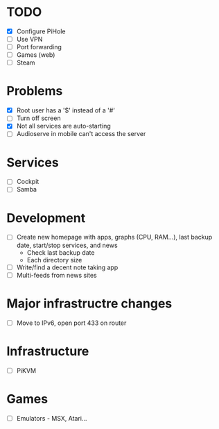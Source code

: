 # TODO

- [X] Configure PiHole
- [ ] Use VPN
- [ ] Port forwarding
- [ ] Games (web)
- [ ] Steam

# Problems

- [X] Root user has a '$' instead of a '#'
- [ ] Turn off screen
- [X] Not all services are auto-starting
- [ ] Audioserve in mobile can't access the server

# Services

- [ ] Cockpit
- [ ] Samba

# Development

- [ ] Create new homepage with apps, graphs (CPU, RAM...), last backup date, start/stop services, and news
  - Check last backup date
  - Each directory size
- [ ] Write/find a decent note taking app
- [ ] Multi-feeds from news sites

# Major infrastructre changes

- [ ] Move to IPv6, open port 433 on router

# Infrastructure

- [ ] PiKVM

# Games

- [ ] Emulators - MSX, Atari...
